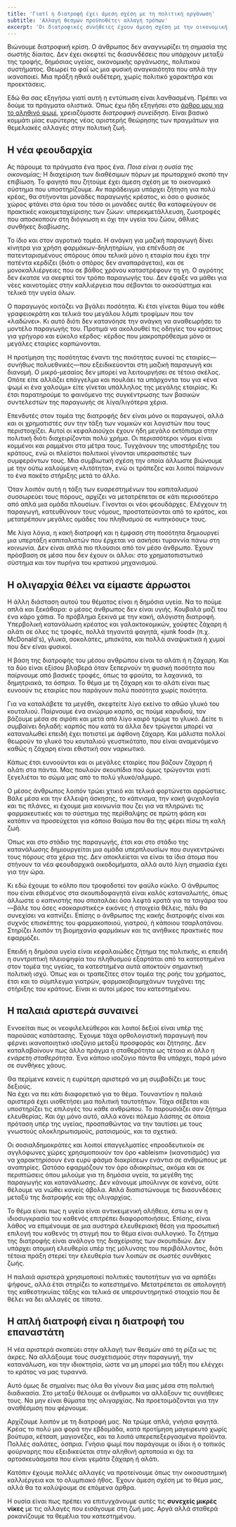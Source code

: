 ```yaml
---
title: 'Γιατί η διατροφή έχει άμεση σχέση με τη πολιτική οργάνωση'
subtitle: 'Αλλαγή θεσμών προϋποθέτει αλλαγή τρόπων'
excerpt: 'Οι διατροφικές συνήθειες έχουν άμεση σχέση με την οικονομική και πολιτική οργάνωση. Η κακή διατροφή ευνοεί την ολιγαρχία.'
---
```


Βιώνουμε διατροφική κρίση.  Ο άνθρωπος δεν αναγνωρίζει τη σημασία της
σωστής δίαιτας.  Δεν έχει σκεφτεί τις διασυνδέσεις που υπάρχουν μεταξύ
της τροφής, δημόσιας υγείας, οικονομικής οργάνωσης, πολιτικού
συστήματος.  Θεωρεί το φαΐ ως μια φυσική αναγκαιότητα που απλά την
ικανοποιεί.  Μια πράξη ηθικά ουδέτερη, χωρίς πολιτικό χαρακτήρα και
προεκτάσεις.

Εδώ θα σας εξηγήσω γιατί αυτή η εντύπωση είναι λανθασμένη.  Πρέπει να
δούμε τα πράγματα ολιστικά.  Όπως έχω ήδη εξηγήσει στο [άρθρο μου για το
αληθινό ψωμί](https://protesilaos.com/greek/2018-04-13-real-bread/), χρειαζόμαστε _διατροφική
συνείδηση_.  Είναι βασικό κομμάτι μίας ευρύτερης νέας αριστερής θεώρησης
των πραγμάτων για θεμελιακές αλλαγές στην πολιτική ζωή.

## Η νέα φεουδαρχία

Ας πάρουμε τα πράγματα ένα προς ένα.  _Ποια είναι η ουσία της
οικονομίας;_  Η διαχείριση των διαθέσιμων πόρων με πρωταρχικό σκοπό την
επιβίωση.  Το φαγητό που ζητούμε έχει άμεση σχέση με το οικονομικό
σύστημα που υποστηρίζουμε.  Αν παράδειγμα υπάρχει ζήτηση για πολύ κρέας,
θα στήνονται μονάδες παραγωγής κρέατος, κι όσο ο φυσικός χώρος
φτάνει στα όρια του τόσο οι μονάδες αυτές θα καταφεύγουν σε πρακτικές
κακομεταχείρισης των ζώων: υπερεκμετάλλευση, ζωοτροφές που αποσκοπούν
στη διόγκωση κι όχι την υγεία του ζώου, άθλιες συνθήκες διαβίωσης.

Το ίδιο και στον αγροτικό τομέα.  Η ανάγκη για μαζική παραγωγή δίνει
κίνητρα για χρήση φαρμάκων-δηλητηρίων, για επένδυση σε πατενταρισμένους
σπόρους όπου τελικά μόνο η εταιρία που έχει την πατέντα κερδίζει (διότι
ο σπόρος δεν αναπαράγεται), και σε μονοκαλλιέργειες που σε βάθος χρόνου
καταστρέφουν τη γη.  Ο αγρότης δεν έκατσε να σκεφτεί τον τρόπο παραγωγής
του.  Δεν έψαξε να μάθει για νέες καινοτομίες στην καλλιέργεια που
σέβονται το οικοσύστημα και τελικά την υγεία όλων.

Ο παραγωγός κοιτάζει να βγάλει ποσότητα.  Κι έτσι γίνεται θύμα του κάθε
γραφειοκράτη και τελικά του μεγάλου λόμπι τροφίμων που τον «λαδώνει».
Κι αυτό διότι δεν κατανόησε την ανάγκη να αναθεωρήσει το μοντέλο
παραγωγής του.  Προτιμά να ακολουθεί τις οδηγίες του κράτους για γρήγορο
και εύκολο κέρδος· κέρδος που μακροπρόθεσμα μόνο οι μεγάλες εταιρίες
καρπώνονται.

Η προτίμηση της ποσότητας έναντι της ποιότητας ευνοεί τις
εταιρίες—συνήθως πολυεθνικές—που εξειδικεύονται στη μαζική παραγωγή και
διανομή.  Ο μικρό-μεσαίος δεν μπορεί να λειτουργήσει σε τέτοιο σκέλος.
Οπότε είτε αλλάζει επάγγελμα και πουλάει τα υπάρχοντα του για «ένα ψωμί
κι ένα χαλούμι» είτε γίνεται υπάλληλος της μεγάλης εταιρίας.  Κι έτσι
παρατηρούμε το φαινόμενο της συγκέντρωσης των βασικών συντελεστών της
παραγωγής σε λίγα/λιγότερα χέρια.

Επενδυτές στον τομέα της διατροφής δεν είναι μόνο οι παραγωγοί, αλλά και
οι χρηματιστές συν την τάξη των νομικών και λογιστών που τους
περιστοιχίζει.  Αυτοί οι κεφαλαιούχοι έχουν ήδη μεγάλο εκτόπισμα στην
πολιτική διότι διαχειρίζονται πολύ χρήμα.  Οι περισσότεροι νόμοι είναι
κομμένοι και ραμμένοι στα μέτρα τους.  Τυγχάνουν της υποστήριξης του
κράτους, ενώ οι πλείστοι πολιτικοί γίνονται υπερασπιστές των συμφερόντων
τους.  Μια συμβιωτική σχέση την οποία άλλωστε βιώνουμε με την ούτω
καλούμενη «λιτότητα», ενώ οι τράπεζες και λοιποί παίρνουν το ένα πακέτο
στήριξης μετά το άλλο.

Όταν λοιπόν αυτή η τάξη των ευαρεστημένων του καπιταλισμού συσσωρεύει
τους πόρους, αρχίζει να μετατρέπεται σε κάτι περισσότερο από απλά μια
ομάδα πλουσίων.  Γίνονται οι νέοι φεουδάρχες.  Ελέγχουν τη παραγωγή,
κατευθύνουν τους νόμους, προστατεύονται από το κράτος, και μετατρέπουν
μεγάλες ομάδες του πληθυσμού σε «υπηκόους» τους.

Με λίγα λόγια, η κακή διατροφή και η έμφαση στη ποσότητα δημιουργεί μια
υπερτάξη καπιταλιστών που έρχεται να ασκήσει τυραννία πάνω στη
κοινωνία.  Δεν είναι απλά πιο πλούσιοι από τον μέσο άνθρωπο.  Έχουν
πρόσβαση σε μέσα που δεν έχουν οι άλλοι: στο χρηματοπιστωτικό σύστημα και
τον πυρήνα του κρατικού μηχανισμού.

## Η ολιγαρχία θέλει να είμαστε άρρωστοι

Η άλλη διάσταση αυτού του θέματος είναι η δημόσια υγεία.  Να το πούμε
απλά και ξεκάθαρα: ο μέσος άνθρωπος δεν είναι υγιής.  Κουβαλά μαζί του
ένα κάρο χάπια.  Το πρόβλημα ξεκινά με την κακή, αλόγιστη διατροφή.
Υπερβολική κατανάλωση κρέατος και γαλακτοκομικών, χούφτες ζάχαρη ή αλάτι
σε όλες τις τροφές, πολλά τηγανιτά φαγητά, «junk food» (π.χ.
McDonald's), γλυκά, σοκολάτες, μπισκότα, και πολλά αναψυκτικά ή χυμοί
που δεν είναι φυσικοί.

Η βάση της διατροφής του μέσου ανθρώπου είναι το αλάτι ή η ζάχαρη.  Και
τα δύο είναι εξίσου βλαβερά όταν ξεπερνούν τη φυσική ποσότητα που
παίρνουμε από βασικές τροφές, όπως τα φρούτα, τα λαχανικά, τα
δημητριακά, τα όσπρια.  Το θέμα με τη ζάχαρη και το αλάτι είναι πως
ευνοούν τις εταιρίες που παράγουν πολύ ποσότητα χωρίς ποιότητα.

Για να καταλάβετε τα μεγέθη, σκεφτείτε λίγο εκείνο το αθώο γλυκό του
κουταλιού.  Παίρνουμε ένα ανώριμο καρπό, ας πούμε καρυδιού, τον βάζουμε
μέσα σε σιρόπι και μετά από λίγο καιρό τρώμε το γλυκό.  Δείτε τι
συμβαίνει δηλαδή: καρπός που κατά τα άλλα δεν τρώγεται μπορεί να
καταναλωθεί επειδή έχει ποτιστεί με άφθονη ζάχαρη.  Και μάλιστα πολλοί
θεωρούν το γλυκό του κουταλιού γευστικότατο, που είναι αναμενόμενο
καθώς η ζάχαρη είναι εθιστική σαν ναρκωτικό.

Κάπως έτσι ευνοούνται και οι μεγάλες εταιρίες που βάζουν ζάχαρη ή αλάτι
στα πάντα.  Μας πουλούν σκουπίδια που όμως τρώγονται γιατί ξεγελιέται το
σώμα μας από το πολύ γλυκό/αλμυρό.

Ο μέσος άνθρωπος λοιπόν τρώει χτικιό και τελικά φορτώνεται αρρώστιες.
Βάλε μέσα και την έλλειψη άσκησης, το κάπνισμα, την κακή ψυχολογία και
τις πλάνες, κι έχουμε μια κοινωνία που ζει για να πληρώνει τις
φαρμακευτικές και το σύστημα της περίθαλψης σε πρώτη φάση και κατόπιν να
προσεύχεται για κάποιο θαύμα που θα της φέρει πίσω τη καλή ζωή.

Όπως και στο στάδιο της παραγωγής, έτσι και στο στάδιο της κατανάλωσης
δημιουργείται μια ομάδα υπερπλουσίων που συγκεντρώνει τους πόρους στα
χέρια της.  Δεν αποκλείεται να είναι τα ίδια άτομα που στήνουν τα νέα
φεουδαρχικά οικοδομήματα, αλλά αυτό λίγη σημασία έχει για την ώρα.

Κι εδώ έχουμε το κόλπο που τροφοδοτεί τον φαύλο κύκλο.  Ο άνθρωπος που
είναι εθισμένος στα σκουπιδοφαγητά είναι καλός καταναλωτής, όπως άλλωστε
ο καπνιστής που σπαταλάει όσα λεφτά κρατά για τα τσιγάρα του—βάλε του
όσες «σοκαριστικές» εικόνες ή στοιχεία θέλεις, πάλι θα συνεχίσει να
καπνίζει.  Επίσης ο άνθρωπος της κακής διατροφής είναι και συχνός
επισκέπτης του φαρμακοποιού, γιατρού, ή κάποιου τσαρλατάνου.  Στηρίζει
λοιπόν τη βιομηχανία φαρμάκων και τις ανήθικες πρακτικές που εφαρμόζει.

Επειδή η δημόσια υγεία είναι κεφαλαιώδες ζήτημα της πολιτικής, κι επειδή
η συντριπτική πλειοψηφία του πληθυσμού εξαρτάται από τα κατεστημένα στον
τομέα της υγείας, τα κατεστημένα αυτά αποκτούν σημαντική πολιτική ισχύ.
Όπως και οι τραπεζίτες στον τομέα της ροής του χρήματος, έτσι και το
σύμπλεγμα γιατρών, φαρμακοβιομηχάνων τυγχάνει της στήριξης του κράτους.
Είναι κι αυτοί μέρος του κατεστημένου.

## Η παλαιά αριστερά συναινεί

Εννοείται πως οι νεοφιλελεύθεροι και λοιποί δεξιοί είναι υπέρ της
παρούσας κατάστασης.  Έχουμε τάχα ορθολογιστική παραγωγή που φέρνει
ικανοποιητικό ισοζύγιο μεταξύ προσφοράς και ζήτησης.  Δεν καταλαβαίνουν
πως άλλο πράγμα η σταθερότητα ως τέτοια κι άλλο η _ενάρετη σταθερότητα_.
Ένα κάποιο ισοζύγιο πάντα θα υπάρχει, παρά μόνο σε συνθήκες χάους.

Θα περίμενε κανείς η ευρύτερη αριστερά να μη συμβαδίζει με τους δεξιούς.  
Να έχει να πει κάτι διαφορετικό για το θέμα.  Τουναντίον η παλαιά 
αριστερά έχει υιοθετήσει μια πολιτική ταυτοτήτων.  Τάχα σέβεται και 
υποστηρίζει τις επιλογές του κάθε ανθρώπου.  Το παρουσιάζει σαν ζήτημα 
ελευθερίας.  Και όχι μόνο αυτό, αλλά κάνει πόλεμο λάσπης σε όποια 
πρόταση υπέρ της υγείας, προσπαθώντας να την ταυτίσει με τους γνωστούς 
ολοκληρωτισμούς, ρατσισμούς, και τα σχετικά.

Οι σοσιαλδημοκράτες και λοιποί επαγγελματίες «προοδευτικοί» σε
αγγλόφωνες χώρες χρησιμοποιούν τον όρο «ableism» (ικανοτισμός) για να
χαρακτηρίσουν ένα ευρύ φάσμα διακρίσεων ενάντια σε ανθρώπους με
αναπηρίες.  Ωστόσο εφαρμόζουν τον όρο αδιακρίτως, ακόμα και σε
περιπτώσεις όπου μιλούμε για τη δημόσια υγεία, τα μεγέθη της παραγωγής
και κατανάλωσης.  Δεν κάνουμε μπούλινγκ σε κανένα, ούτε θέλουμε να νιώθει
κανείς άβολα.  Απλά διαπιστώνουμε τις διασυνδέσεις μεταξύ της διατροφής
και της ολιγαρχίας.

Το θέμα είναι πως η υγεία είναι αντικειμενική αλήθεια, έστω κι αν 
η ιδιοσυγκρασία του καθενός επιτρέπει διαφοροποιήσεις.  Επίσης, είναι 
λάθος να επιμένουμε σε μια αυστηρά ελευθεριακή θέση για προσωπική 
επιλογή του καθενός τη στιγμή που το θέμα είναι συλλογικό.  Το ζήτημα 
της διατροφής είναι ανάλογο της διαχείρισης των σκουπιδιών.  Δεν υπάρχει 
ατομική ελευθερία υπέρ της μόλυνσης του περιβάλλοντος, διότι τέτοια 
πράξη στερεί την ελευθερία των λοιπών σε σωστές συνθήκες ζωής.

Η παλαιά αριστερά χρησιμοποιεί πολιτικές ταυτοτήτων για να αρπάξει 
ψήφους, αλλά έτσι στηρίζει το κατεστημένο.  Μετατρέπεται σε απολογητή 
της καθεστηκυίας τάξης και τελικά σε υπερσυντηρητικό στοιχείο που δε 
θέλει να δει αλλαγές σε τίποτα.

## Η απλή διατροφή είναι η διατροφή του επαναστάτη

Η νέα αριστερά σκοπεύει στην αλλαγή των θεσμών από τη ρίζα ως τις άκρες.
Να αλλάξουμε τους συσχετισμούς στην παραγωγή, την κατανάλωση, και την
ιδιοκτησία, ώστε να μη μπορεί μια τάξη που ελέγχει το κράτος να μας
τυραννά.

Αυτό όμως δε σημαίνει πως όλα θα γίνουν δια μιας μέσα στη πολιτική
διαδικασία.  Στο μεταξύ θέλουμε οι άνθρωποι να αλλάξουν τις συνήθειες
τους.  Να μην είναι θύματα της ολιγαρχίας.  Να προετοιμάζονται για την
αναθέσμιση που φέρνουμε.

Αρχίζουμε λοιπόν με τη διατροφή μας.  Να τρώμε απλά, γνήσια φαγητά.
Κρέας το πολύ μια φορά την εβδομάδα, κατά προτίμηση μαγειρευτό χωρίς
βούτυρα, κέτσαπ, μαγιονέζες, και τα λοιπά υπερεπεξεργασμένα προϊόντα.
Πολλές σαλάτες, όσπρια.  Γνήσιο ψωμί που παράγουμε οι ίδιοι ή ο τοπικός
φούρναρης που εξειδικεύεται στην αληθινή αρτοποιία κι όχι τα
αρτοσκευάσματα που είναι γεμάτα ζάχαρη ή αλάτι.

Κατόπιν έχουμε πολλές αλλαγές να προτείνουμε όπως την οικοσυστημική
καλλιέργεια και το ολυμπιακό ήθος.  Έχουν άμεση σχέση με το θέμα μας,
αλλά θα τα καλύψουμε σε επόμενα άρθρα.

Η ουσία είναι πως πρέπει να επιτυγχάνουμε αυτές τις **συνεχείς μικρές
νίκες** με τις αλλαγές που εισάγουμε στη ζωή μας.  Αργά αλλά σταθερά
ροκανίζουμε τα θεμέλια του κατεστημένου.
